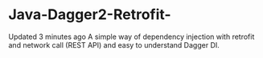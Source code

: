 # Java-Dagger2-Retrofit-
 Updated 3 minutes ago  A simple way of dependency injection with retrofit and network call (REST API) and easy to understand Dagger DI.
